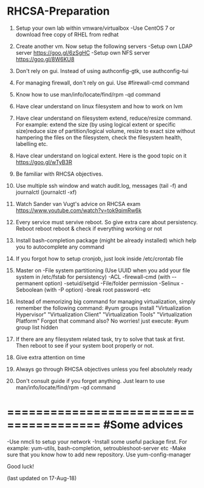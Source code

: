 # RHCSA-Preparation

1.  Setup your own lab within vmware/virtualbox
      -Use CentOS 7 or download free copy of RHEL from redhat

2.  Create another vm. Now setup the following servers
      -Setup own LDAP server https://goo.gl/6zSgHC
      -Setup own NFS server https://goo.gl/8W6KU8
 
3.  Don't rely on gui. Instead of using authconfig-gtk, use authconfig-tui
4.  For managing firewall, don't rely on gui. Use #firewall-cmd command
5.  Know how to use man/info/locate/find/rpm -qd command
6.  Have clear understand on linux filesystem and how to work on lvm
7.  Have clear understand on filesystem extend, reduce/resize command. For example: extend the size (by using logical extent or specific     size)reduce size of partition/logical volume, resize to exact size without hampering the files on the filesystem, check the             filesystem health, labelling etc. 
8.  Have clear understand on logical extent. Here is the good topic on it https://goo.gl/wTyB3R
9.  Be familiar with RHCSA objectives.
10. Use multiple ssh window and watch audit.log, messages (tail -f) and journalctl (journalctl -xf)
11. Watch Sander van Vugt's advice on RHCSA exam https://www.youtube.com/watch?v=tok9qimRw6k
12. Every service must servive reboot. So give extra care about persistency. Reboot reboot reboot & check if everything working or not
13. Install bash-completion package (might be already installed) which help you to autocomplete any command
14. If you forgot how to setup cronjob, just look inside /etc/crontab file
15. Master on 
      -File system partitioning (Use UUID when you add your file system in /etc/fstab for persistency)
      -ACL
      -firewall-cmd (with --permanent option)
      -setuid/setgid
      -File/folder permission
      -Selinux
      -Seboolean (with -P option)
      -break root password
      -etc
 16. Instead of memorizing big command for managing virtualization, simply remember the following command:
     #yum groups install "Virtualization Hypervisor" "Virtualization Client" "Virtualization Tools"  "Virtualization Platform"
     Forgot that command also? No worries! just execute: #yum group list hidden
 17. If there are any filesystem related task, try to solve that task at first. Then reboot to see if your system boot properly or not.
 18. Give extra attention on time
 19. Always go through RHCSA objectives unless you feel absolutely ready
 20. Don't consult guide if you forget anything. Just learn to use man/info/locate/find/rpm -qd command
      
  =======================================
  #Some advices
  =======================================
  -Use nmcli to setup your network
  -Install some useful package first. For example: yum-utils, bash-completion, setroubleshoot-server etc
  -Make sure that you know how to add new repository. Use yum-config-manager
  
  
  Good luck!
  
  (last updated on 17-Aug-18)

